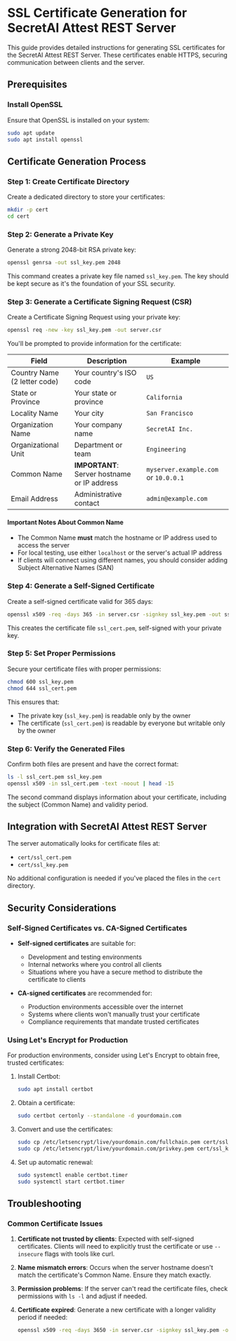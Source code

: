 # SSL Certificate Generation for SecretAI Attest REST Server

This guide provides detailed instructions for generating SSL certificates for the SecretAI Attest REST Server. These certificates enable HTTPS, securing communication between clients and the server.

## Prerequisites

### Install OpenSSL
Ensure that OpenSSL is installed on your system:

```bash
sudo apt update
sudo apt install openssl
```

## Certificate Generation Process

### Step 1: Create Certificate Directory
Create a dedicated directory to store your certificates:

```bash
mkdir -p cert
cd cert
```

### Step 2: Generate a Private Key
Generate a strong 2048-bit RSA private key:

```bash
openssl genrsa -out ssl_key.pem 2048
```

This command creates a private key file named `ssl_key.pem`. The key should be kept secure as it's the foundation of your SSL security.

### Step 3: Generate a Certificate Signing Request (CSR)
Create a Certificate Signing Request using your private key:

```bash
openssl req -new -key ssl_key.pem -out server.csr
```

You'll be prompted to provide information for the certificate:

| Field | Description | Example |
|-------|-------------|---------|
| Country Name (2 letter code) | Your country's ISO code | `US` |
| State or Province | Your state or province | `California` |
| Locality Name | Your city | `San Francisco` |
| Organization Name | Your company name | `SecretAI Inc.` |
| Organizational Unit | Department or team | `Engineering` |
| Common Name | **IMPORTANT**: Server hostname or IP address | `myserver.example.com` or `10.0.0.1` |
| Email Address | Administrative contact | `admin@example.com` |

#### Important Notes About Common Name
- The Common Name **must** match the hostname or IP address used to access the server
- For local testing, use either `localhost` or the server's actual IP address
- If clients will connect using different names, you should consider adding Subject Alternative Names (SAN)

### Step 4: Generate a Self-Signed Certificate
Create a self-signed certificate valid for 365 days:

```bash
openssl x509 -req -days 365 -in server.csr -signkey ssl_key.pem -out ssl_cert.pem
```

This creates the certificate file `ssl_cert.pem`, self-signed with your private key.

### Step 5: Set Proper Permissions
Secure your certificate files with proper permissions:

```bash
chmod 600 ssl_key.pem
chmod 644 ssl_cert.pem
```

This ensures that:
- The private key (`ssl_key.pem`) is readable only by the owner
- The certificate (`ssl_cert.pem`) is readable by everyone but writable only by the owner

### Step 6: Verify the Generated Files
Confirm both files are present and have the correct format:

```bash
ls -l ssl_cert.pem ssl_key.pem
openssl x509 -in ssl_cert.pem -text -noout | head -15
```

The second command displays information about your certificate, including the subject (Common Name) and validity period.

## Integration with SecretAI Attest REST Server

The server automatically looks for certificate files at:
- `cert/ssl_cert.pem`
- `cert/ssl_key.pem`

No additional configuration is needed if you've placed the files in the `cert` directory.

## Security Considerations

### Self-Signed Certificates vs. CA-Signed Certificates
- **Self-signed certificates** are suitable for:
  - Development and testing environments
  - Internal networks where you control all clients
  - Situations where you have a secure method to distribute the certificate to clients

- **CA-signed certificates** are recommended for:
  - Production environments accessible over the internet
  - Systems where clients won't manually trust your certificate
  - Compliance requirements that mandate trusted certificates

### Using Let's Encrypt for Production
For production environments, consider using Let's Encrypt to obtain free, trusted certificates:

1. Install Certbot:
   ```bash
   sudo apt install certbot
   ```

2. Obtain a certificate:
   ```bash
   sudo certbot certonly --standalone -d yourdomain.com
   ```

3. Convert and use the certificates:
   ```bash
   sudo cp /etc/letsencrypt/live/yourdomain.com/fullchain.pem cert/ssl_cert.pem
   sudo cp /etc/letsencrypt/live/yourdomain.com/privkey.pem cert/ssl_key.pem
   ```

4. Set up automatic renewal:
   ```bash
   sudo systemctl enable certbot.timer
   sudo systemctl start certbot.timer
   ```

## Troubleshooting

### Common Certificate Issues
1. **Certificate not trusted by clients**: Expected with self-signed certificates. Clients will need to explicitly trust the certificate or use `--insecure` flags with tools like curl.

2. **Name mismatch errors**: Occurs when the server hostname doesn't match the certificate's Common Name. Ensure they match exactly.

3. **Permission problems**: If the server can't read the certificate files, check permissions with `ls -l` and adjust if needed.

4. **Certificate expired**: Generate a new certificate with a longer validity period if needed:
   ```bash
   openssl x509 -req -days 3650 -in server.csr -signkey ssl_key.pem -out ssl_cert.pem
   ```

